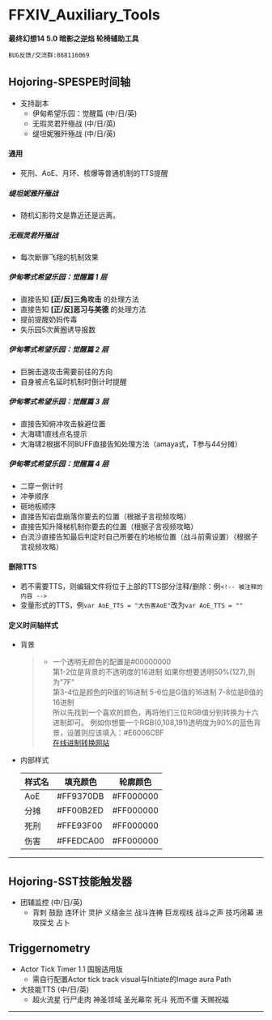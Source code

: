 ﻿# FFXIV_Auxiliary_Tools
**最终幻想14 5.0 暗影之逆焰 轮椅辅助工具**
    
    BUG反馈/交流群:868116069
## Hojoring-SPESPE时间轴 
-  支持副本
    - 伊甸希望乐园：觉醒篇 (中/日/英)
    - 无瑕灵君歼殛战 (中/日/英)
    - 缇坦妮雅歼殛战 (中/日/英)
#### 通用
- 死刑、AoE、月环、核爆等普通机制的TTS提醒
##### 缇坦妮雅歼殛战
- 随机幻影符文是靠近还是远离。
##### 无瑕灵君歼殛战
- 每次断罪飞翔的机制效果
#####  伊甸零式希望乐园：觉醒篇 1 层
- 直接告知 **\[正/反\]三角攻击** 的处理方法
- 直接告知 **\[正/反\]恶习与美德** 的处理方法
- 提前提醒奶妈传毒
- 失乐园5次黄圈诱导报数
##### 伊甸零式希望乐园：觉醒篇 2 层
- 巨腕击退攻击需要前往的方向
- 自身被点名延时机制时倒计时提醒
##### 伊甸零式希望乐园：觉醒篇 3 层
- 直接告知俯冲攻击躲避位置
- 大海啸1直线点名提示
- 大海啸2根据不同BUFF直接告知处理方法（amaya式，T参与44分摊）
##### 伊甸零式希望乐园：觉醒篇 4 层
- 二穿一倒计时
- 冲拳顺序
- 砸地板顺序
- 直接告知岩盘崩落你要去的位置（根据子言视频攻略）
- 直接告知升降梯机制你要去的位置（根据子言视频攻略）
- 白流沙直接告知最后判定时自己所要在的地板位置（战斗前需设置）（根据子言视频攻略）

#### 删除TTS
- 若不需要TTS，则编辑文件将位于上部的TTS部分注释/删除：例```<!-- 被注释的内容 -->```
- 变量形式的TTS，例```var AoE_TTS = "大伤害AoE"```改为```var AoE_TTS = ""```
#### 定义时间轴样式
- 背景  
    >- 一个透明无颜色的配置是#00000000  
    第1-2位是背景的不透明度的16进制 如果你想要透明50%(127),则为"7F"  
    第3-4位是颜色的R值的16进制  5-6位是G值的16进制 7-8位是B值的16进制  
    所以先找到一个喜欢的颜色，再将他们三位RGB值分别转换为十六进制即可。
    例如你想要一个RGB(0,108,191)透明度为90%的蓝色背景，设置则应该填入：#E6006CBF  
    [在线进制转换网站](https://tool.oschina.net/hexconvert)

- 内部样式

    样式名|填充颜色|轮廓颜色 
    -|-|-|
    AoE|#FF9370DB|#FF000000
    分摊|#FF00B2ED|#FF000000
    死刑|#FFE93F00|#FF000000
    伤害|#FFEDCA00|#FF000000
---
## Hojoring-SST技能触发器
- 团辅监控 (中/日/英)
    - 背刺 鼓励 连环计 灵护 义结金兰 战斗连祷 巨龙视线 战斗之声 技巧闭幕 进攻探戈 占卜
## Triggernometry
- Actor Tick Timer 1.1 国服适用版
    - 需自行配置Actor tick track visual与Initiate的Image aura Path
- 大技能TTS (中/日/英)
    - 超火流星 行尸走肉 神圣领域 圣光幕帘 死斗 死而不僵 天赐祝福
---